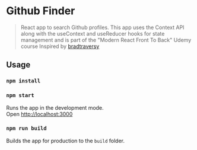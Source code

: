 # Github Finder

> React app to search Github profiles. This app uses the Context API along with the useContext and useReducer hooks for state management and is part of the "Modern React Front To Back" Udemy course
Inspired by [bradtraversy](https://github.com/bradtraversy)

## Usage

### `npm install`

### `npm start`

Runs the app in the development mode.<br>
Open [http://localhost:3000](http://localhost:3000)

### `npm run build`

Builds the app for production to the `build` folder.<br>